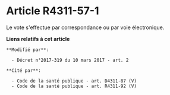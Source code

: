 # Article R4311-57-1

Le vote s'effectue par correspondance ou par voie électronique.

**Liens relatifs à cet article**

	**Modifié par**:

	  - Décret n°2017-319 du 10 mars 2017 - art. 2

	**Cité par**:

	  - Code de la santé publique - art. D4311-87 (V)
	  - Code de la santé publique - art. R4311-92 (V)
